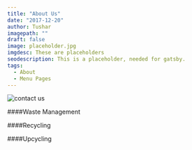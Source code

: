 ```yaml
---
title: "About Us"
date: "2017-12-20"
author: Tushar
imagepath: ""
draft: false
image: placeholder.jpg
imgdesc: These are placeholders
seodescription: This is a placeholder, needed for gatsby.
tags:
  - About
  - Menu Pages
---
```

![contact us](passion.jpg)




####Waste Management


####Recycling


####Upcycling
